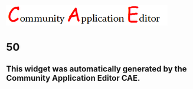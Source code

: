 ![CAE](https://github.com/PhilCAEOrg/frontendComponent-50/blob/gh-pages/img/logo.png)  

50
===================


This widget was automatically generated by the Community Application Editor CAE.  
---------------
